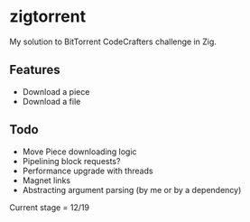 # zigtorrent

My solution to BitTorrent CodeCrafters challenge in Zig.

## Features
- Download a piece
- Download a file

## Todo
- Move Piece downloading logic
- Pipelining block requests?
- Performance upgrade with threads
- Magnet links
- Abstracting argument parsing (by me or by a dependency)

Current stage = 12/19
